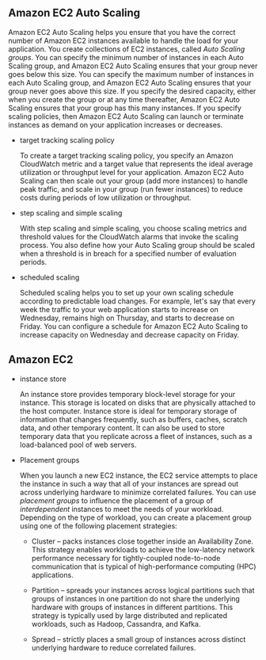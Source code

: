 ## Amazon EC2 Auto Scaling

Amazon EC2 Auto Scaling helps you ensure that you have the correct number of Amazon EC2 instances available to handle the load for your application. You create collections of EC2 instances, called *Auto Scaling groups*. You can specify the minimum number of instances in each Auto Scaling group, and Amazon EC2 Auto Scaling ensures that your group never goes below this size. You can specify the maximum number of instances in each Auto Scaling group, and Amazon EC2 Auto Scaling ensures that your group never goes above this size. If you specify the desired capacity, either when you create the group or at any time thereafter, Amazon EC2 Auto Scaling ensures that your group has this many instances. If you specify scaling policies, then Amazon EC2 Auto Scaling can launch or terminate instances as demand on your application increases or decreases.

- target tracking scaling policy

    To create a target tracking scaling policy, you specify an Amazon CloudWatch metric and a target value that represents the ideal average utilization or throughput level for your application. Amazon EC2 Auto Scaling can then scale out your group (add more instances) to handle peak traffic, and scale in your group (run fewer instances) to reduce costs during periods of low utilization or throughput.

- step scaling and simple scaling

    With step scaling and simple scaling, you choose scaling metrics and threshold values for the CloudWatch alarms that invoke the scaling process. You also define how your Auto Scaling group should be scaled when a threshold is in breach for a specified number of evaluation periods.

- scheduled scaling

    Scheduled scaling helps you to set up your own scaling schedule according to predictable load changes. For example, let's say that every week the traffic to your web application starts to increase on Wednesday, remains high on Thursday, and starts to decrease on Friday. You can configure a schedule for Amazon EC2 Auto Scaling to increase capacity on Wednesday and decrease capacity on Friday.

## Amazon EC2

- instance store

    An instance store provides temporary block-level storage for your instance. This storage is located on disks that are physically attached to the host computer. Instance store is ideal for temporary storage of information that changes frequently, such as buffers, caches, scratch data, and other temporary content. It can also be used to store temporary data that you replicate across a fleet of instances, such as a load-balanced pool of web servers.

- Placement groups

    When you launch a new EC2 instance, the EC2 service attempts to place the instance in such a way that all of your instances are spread out across underlying hardware to minimize correlated failures. You can use *placement groups* to influence the placement of a group of *interdependent* instances to meet the needs of your workload. Depending on the type of workload, you can create a placement group using one of the following placement strategies:

    - Cluster – packs instances close together inside an Availability Zone. This strategy enables workloads to achieve the low-latency network performance necessary for tightly-coupled node-to-node communication that is typical of high-performance computing (HPC) applications.

    - Partition – spreads your instances across logical partitions such that groups of instances in one partition do not share the underlying hardware with groups of instances in different partitions. This strategy is typically used by large distributed and replicated workloads, such as Hadoop, Cassandra, and Kafka.

    - Spread – strictly places a small group of instances across distinct underlying hardware to reduce correlated failures.
